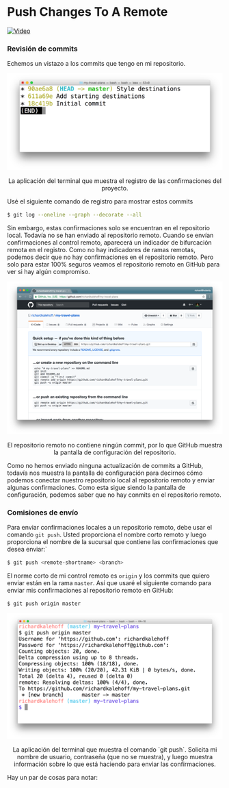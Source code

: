 # Push Changes To A Remote #

[![Video](http://img.youtube.com/vi/21TvMEtMRys/maxresdefault.jpg)](https://www.youtube.com/watch?v=21TvMEtMRys)

### Revisión de commits ###

Echemos un vistazo a los commits que tengo en mi repositorio.

<div class="figure">
<p align="center">
<img src="https://github.com/carlosal1015/GitHub-Collaboration/blob/master/images/4_1.png" width="700" alt="My caption"/></p>
<p align="center" class="caption">
La aplicación del terminal que muestra el registro de las confirmaciones del proyecto.
</p>
</div>

Usé el siguiente comando de registro para mostrar estos commits

```bash
$ git log --oneline --graph --decorate --all
```

Sin embargo, estas confirmaciones solo se encuentran en el repositorio local. Todavía no se han enviado al repositorio remoto. Cuando se envían confirmaciones al control remoto, aparecerá un indicador de bifurcación remota en el registro. Como no hay indicadores de ramas remotas, podemos decir que no hay confirmaciones en el repositorio remoto. Pero solo para estar 100% seguros veamos el repositorio remoto en GitHub para ver si hay algún compromiso.

<div class="figure">
<p align="center">
<img src="https://github.com/carlosal1015/GitHub-Collaboration/blob/master/images/4_2.png" width="700" alt="My caption"/></p>
<p align="center" class="caption">
El repositorio remoto no contiene ningún commit, por lo que GitHub muestra la pantalla de configuración del repositorio.</p>
</div>

Como no hemos enviado ninguna actualización de commits a GitHub, todavía nos muestra la pantalla de configuración para decirnos cómo podemos conectar nuestro repositorio local al repositorio remoto y enviar algunas confirmaciones. Como esta sigue siendo la pantalla de configuración, podemos saber que no hay conmits en el repositorio remoto.

### Comisiones de envío ###

Para enviar confirmaciones locales a un repositorio remoto, debe usar el comando `git push`. Usted proporciona el nombre corto remoto y luego proporciona el nombre de la sucursal que contiene las confirmaciones que desea enviar:`

```bash
$ git push <remote-shortname> <branch>
```
El norme corto de mi control remoto es `origin` y los commits que quiero enviar están en la rama `master`. Así que usaré el siguiente comando para enviar mis confirmaciones al repositorio remoto en GitHub:

```bash
$ git push origin master
```

<div class="figure">
<p align="center">
<img src="https://github.com/carlosal1015/GitHub-Collaboration/blob/master/images/4_3.png" width="700" alt="My caption"/></p>
<p align="center" class="caption">
La aplicación del terminal que muestra el comando `git push`. Solicita mi nombre de usuario, contraseña (que no se muestra), y luego muestra información sobre lo que está haciendo para enviar las confirmaciones.</p>
</div>

Hay un par de cosas para notar:
